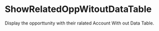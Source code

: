 # ShowRelatedOppWitoutDataTable
Display the opporttunity with their ralated Account With out Data Table.
